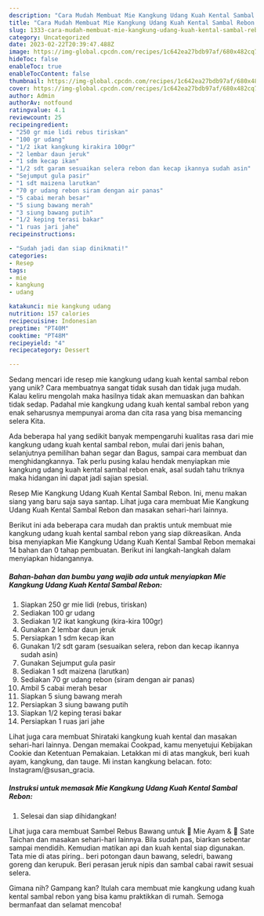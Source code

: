```yaml
---
description: "Cara Mudah Membuat Mie Kangkung Udang Kuah Kental Sambal Rebon yang Bisa Manjain Lidah"
title: "Cara Mudah Membuat Mie Kangkung Udang Kuah Kental Sambal Rebon yang Bisa Manjain Lidah"
slug: 1333-cara-mudah-membuat-mie-kangkung-udang-kuah-kental-sambal-rebon-yang-bisa-manjain-lidah
category: Uncategorized
date: 2023-02-22T20:39:47.488Z
image: https://img-global.cpcdn.com/recipes/1c642ea27bdb97af/680x482cq70/mie-kangkung-udang-kuah-kental-sambal-rebon-foto-resep-utama.jpg
hideToc: false
enableToc: true
enableTocContent: false
thumbnail: https://img-global.cpcdn.com/recipes/1c642ea27bdb97af/680x482cq70/mie-kangkung-udang-kuah-kental-sambal-rebon-foto-resep-utama.jpg
cover: https://img-global.cpcdn.com/recipes/1c642ea27bdb97af/680x482cq70/mie-kangkung-udang-kuah-kental-sambal-rebon-foto-resep-utama.jpg
author: Admin
authorAv: notfound
ratingvalue: 4.1
reviewcount: 25
recipeingredient:
- "250 gr mie lidi rebus tiriskan"
- "100 gr udang"
- "1/2 ikat kangkung kirakira 100gr"
- "2 lembar daun jeruk"
- "1 sdm kecap ikan"
- "1/2 sdt garam sesuaikan selera rebon dan kecap ikannya sudah asin"
- "Sejumput gula pasir"
- "1 sdt maizena larutkan"
- "70 gr udang rebon siram dengan air panas"
- "5 cabai merah besar"
- "5 siung bawang merah"
- "3 siung bawang putih"
- "1/2 keping terasi bakar"
- "1 ruas jari jahe"
recipeinstructions:

- "Sudah jadi dan siap dinikmati!"
categories:
- Resep
tags:
- mie
- kangkung
- udang

katakunci: mie kangkung udang 
nutrition: 157 calories
recipecuisine: Indonesian
preptime: "PT40M"
cooktime: "PT48M"
recipeyield: "4"
recipecategory: Dessert

---
```





Sedang mencari ide resep mie kangkung udang kuah kental sambal rebon yang unik? Cara membuatnya sangat tidak susah dan tidak juga mudah. Kalau keliru mengolah maka hasilnya tidak akan memuaskan dan bahkan tidak sedap. Padahal mie kangkung udang kuah kental sambal rebon yang enak seharusnya mempunyai aroma dan cita rasa yang bisa memancing selera Kita.





Ada beberapa hal yang sedikit banyak mempengaruhi kualitas rasa dari mie kangkung udang kuah kental sambal rebon, mulai dari jenis bahan, selanjutnya pemilihan bahan segar dan Bagus, sampai cara membuat dan menghidangkannya. Tak perlu pusing kalau hendak menyiapkan mie kangkung udang kuah kental sambal rebon enak,      asal sudah tahu triknya maka hidangan ini dapat jadi sajian spesial.














Resep Mie Kangkung Udang Kuah Kental Sambal Rebon. Ini, menu makan siang yang baru saja saya santap. Lihat juga cara membuat Mie Kangkung Udang Kuah Kental Sambal Rebon dan masakan sehari-hari lainnya.






Berikut ini ada beberapa cara mudah dan praktis untuk membuat mie kangkung udang kuah kental sambal rebon yang siap dikreasikan. Anda bisa menyiapkan Mie Kangkung Udang Kuah Kental Sambal Rebon memakai 14 bahan dan 0 tahap pembuatan. Berikut ini langkah-langkah dalam menyiapkan hidangannya.

<!--inarticleads1-->

##### Bahan-bahan dan bumbu yang wajib ada untuk menyiapkan Mie Kangkung Udang Kuah Kental Sambal Rebon:

1. Siapkan 250 gr mie lidi (rebus, tiriskan)
1. Sediakan 100 gr udang
1. Sediakan 1/2 ikat kangkung (kira-kira 100gr)
1. Gunakan 2 lembar daun jeruk
1. Persiapkan 1 sdm kecap ikan
1. Gunakan 1/2 sdt garam (sesuaikan selera, rebon dan kecap ikannya sudah asin)
1. Gunakan Sejumput gula pasir
1. Sediakan 1 sdt maizena (larutkan)
1. Sediakan 70 gr udang rebon (siram dengan air panas)
1. Ambil 5 cabai merah besar
1. Siapkan 5 siung bawang merah
1. Persiapkan 3 siung bawang putih
1. Siapkan 1/2 keping terasi bakar
1. Persiapkan 1 ruas jari jahe


Lihat juga cara membuat Shirataki kangkung kuah kental dan masakan sehari-hari lainnya. Dengan memakai Cookpad, kamu menyetujui Kebijakan Cookie dan Ketentuan Pemakaian. Letakkan mi di atas mangkuk, beri kuah ayam, kangkung, dan tauge. Mi instan kangkung belacan. foto: Instagram/@susan_gracia. 

<!--inarticleads2-->

##### Instruksi untuk memasak Mie Kangkung Udang Kuah Kental Sambal Rebon:


1. Selesai dan siap dihidangkan!

Lihat juga cara membuat Sambel Rebus Bawang untuk 🍜 Mie Ayam &amp; 🍢 Sate Taichan dan masakan sehari-hari lainnya. Bila sudah pas, biarkan sebentar sampai mendidih. Kemudian matikan api dan kuah kental siap digunakan. Tata mie di atas piring.. beri potongan daun bawang, seledri, bawang goreng dan kerupuk. Beri perasan jeruk nipis dan sambal cabai rawit sesuai selera. 

Gimana nih? Gampang kan? Itulah cara membuat mie kangkung udang kuah kental sambal rebon yang bisa kamu praktikkan di rumah. Semoga bermanfaat dan selamat mencoba!
